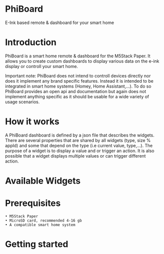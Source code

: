 # PhiBoard
E-Ink based remote &amp; dashboard for your smart home

# Introduction

PhiBoard is a smart home remote & dashboard for the M5Stack Paper. It allows you to create custom dashboards to display various data on the e-ink display or controll your smart home.

Important note: PhiBoard does not intend to controll devices directly nor does it implement any brand specific features. Instead it is intended to be integrated in smart home systems (Homey, Home Assistant,...). To do so PhiBoard provides an open api and documentation but again does not implement anything specific as it should be usable for a wide variety of usage scenarios.

# How it works

A PhiBoard dashboard is defined by a json file that describes the widgets. There are several properties that are shared by all widgets (type, size % appId) and some that depend on the type (i.e current value, type,...).
The purpose of a widget is to display a value and or trigger an action. It is also possible that a widget displays multiple values or can trigger different action.

# Available Widgets


# Prerequisites

	• M5Stack Paper
	• MicroSD card, recommended 4-16 gb
	• A compatible smart home system
  
# Getting started

